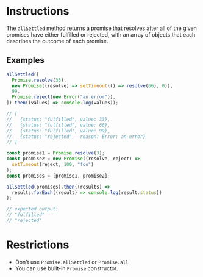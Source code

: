 # Instructions

The `allSettled` method returns a promise that resolves after all of the given promises have either fulfilled or rejected, with an array of objects that each describes the outcome of each promise.

## Examples

```js
allSettled([
  Promise.resolve(33),
  new Promise((resolve) => setTimeout(() => resolve(66), 0)),
  99,
  Promise.reject(new Error("an error")),
]).then((values) => console.log(values));

// [
//   {status: "fulfilled", value: 33},
//   {status: "fulfilled", value: 66},
//   {status: "fulfilled", value: 99},
//   {status: "rejected",  reason: Error: an error}
// ]
```

```js
const promise1 = Promise.resolve(3);
const promise2 = new Promise((resolve, reject) =>
  setTimeout(reject, 100, "foo")
);
const promises = [promise1, promise2];

allSettled(promises).then((results) =>
  results.forEach((result) => console.log(result.status))
);

// expected output:
// "fulfilled"
// "rejected"
```

# Restrictions

- Don't use `Promise.allSettled` or `Promise.all`
- You can use built-in `Promise` constructor.
